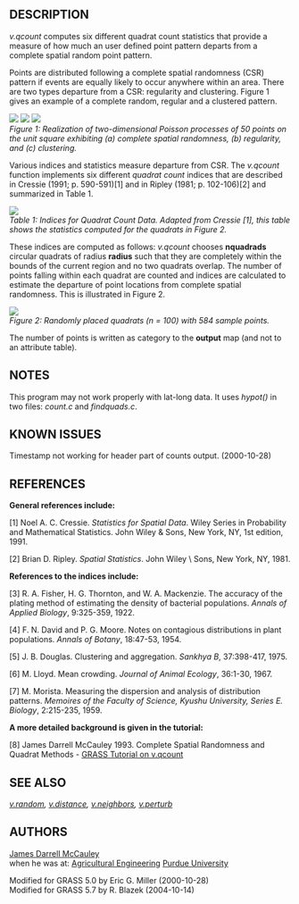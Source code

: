 ## DESCRIPTION

*v.qcount* computes six different quadrat count statistics that provide
a measure of how much an user defined point pattern departs from a
complete spatial random point pattern.

Points are distributed following a complete spatial randomness (CSR)
pattern if events are equally likely to occur anywhere within an area.
There are two types departure from a CSR: regularity and clustering.
Figure 1 gives an example of a complete random, regular and a clustered
pattern.

![](v_qcount_1.png) ![](v_qcount_2.png) ![](v_qcount_3.png)  
*Figure 1: Realization of two-dimensional Poisson processes of 50 points
on the unit square exhibiting (a) complete spatial randomness, (b)
regularity, and (c) clustering.*

Various indices and statistics measure departure from CSR. The
*v.qcount* function implements six different *quadrat count* indices
that are described in Cressie (1991; p. 590-591)\[1\] and in Ripley
(1981; p. 102-106)\[2\] and summarized in Table 1.

![](v_qcount_5.png)  
*Table 1: Indices for Quadrat Count Data. Adapted from Cressie \[1\],
this table shows the statistics computed for the quadrats in Figure 2.*

These indices are computed as follows: *v.qcount* chooses **nquadrads**
circular quadrats of radius **radius** such that they are completely
within the bounds of the current region and no two quadrats overlap. The
number of points falling within each quadrat are counted and indices are
calculated to estimate the departure of point locations from complete
spatial randomness. This is illustrated in Figure 2.

![](v_qcount_4.png)  
*Figure 2: Randomly placed quadrats (n = 100) with 584 sample points.*

The number of points is written as category to the **output** map (and
not to an attribute table).

## NOTES

This program may not work properly with lat-long data. It uses *hypot()*
in two files: *count.c* and *findquads.c*.

## KNOWN ISSUES

Timestamp not working for header part of counts output. (2000-10-28)

## REFERENCES

**General references include:**

\[1\] Noel A. C. Cressie. *Statistics for Spatial Data*. Wiley Series in
Probability and Mathematical Statistics. John Wiley & Sons, New York,
NY, 1st edition, 1991.

\[2\] Brian D. Ripley. *Spatial Statistics*. John Wiley \\ Sons, New
York, NY, 1981.

**References to the indices include:**

\[3\] R. A. Fisher, H. G. Thornton, and W. A. Mackenzie. The accuracy of
the plating method of estimating the density of bacterial populations.
*Annals of Applied Biology*, 9:325-359, 1922.

\[4\] F. N. David and P. G. Moore. Notes on contagious distributions in
plant populations. *Annals of Botany*, 18:47-53, 1954.

\[5\] J. B. Douglas. Clustering and aggregation. *Sankhya B*,
37:398-417, 1975.

\[6\] M. Lloyd. Mean crowding. *Journal of Animal Ecology*, 36:1-30,
1967.

\[7\] M. Morista. Measuring the dispersion and analysis of distribution
patterns. *Memoires of the Faculty of Science, Kyushu University, Series
E. Biology*, 2:215-235, 1959.

**A more detailed background is given in the tutorial:**

\[8\] James Darrell McCauley 1993. Complete Spatial Randomness and
Quadrat Methods - [GRASS Tutorial on
v.qcount](https://grass.osgeo.org/history_docs/v_qcount_tutorial.pdf)

## SEE ALSO

*[v.random](v.random.md), [v.distance](v.distance.md),
[v.neighbors](v.neighbors.md), [v.perturb](v.perturb.md)*

## AUTHORS

[James Darrell McCauley](http://mccauley-usa.com/)  
when he was at: [Agricultural
Engineering](http://ABE.www.ecn.purdue.edu/ABE/) [Purdue
University](http://www.purdue.edu/)

Modified for GRASS 5.0 by Eric G. Miller (2000-10-28)  
Modified for GRASS 5.7 by R. Blazek (2004-10-14)
